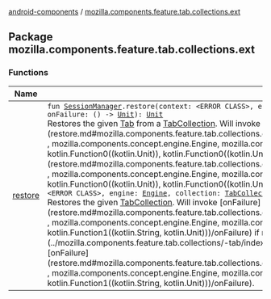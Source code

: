 [android-components](../index.md) / [mozilla.components.feature.tab.collections.ext](./index.md)

## Package mozilla.components.feature.tab.collections.ext

### Functions

| Name | Summary |
|---|---|
| [restore](restore.md) | `fun `[`SessionManager`](../mozilla.components.browser.session/-session-manager/index.md)`.restore(context: <ERROR CLASS>, engine: `[`Engine`](../mozilla.components.concept.engine/-engine/index.md)`, tab: `[`Tab`](../mozilla.components.feature.tab.collections/-tab/index.md)`, onTabRestored: () -> `[`Unit`](https://kotlinlang.org/api/latest/jvm/stdlib/kotlin/-unit/index.html)`, onFailure: () -> `[`Unit`](https://kotlinlang.org/api/latest/jvm/stdlib/kotlin/-unit/index.html)`): `[`Unit`](https://kotlinlang.org/api/latest/jvm/stdlib/kotlin/-unit/index.html)<br>Restores the given [Tab](../mozilla.components.feature.tab.collections/-tab/index.md) from a [TabCollection](../mozilla.components.feature.tab.collections/-tab-collection/index.md). Will invoke [onTabRestored](restore.md#mozilla.components.feature.tab.collections.ext$restore(mozilla.components.browser.session.SessionManager, , mozilla.components.concept.engine.Engine, mozilla.components.feature.tab.collections.Tab, kotlin.Function0((kotlin.Unit)), kotlin.Function0((kotlin.Unit)))/onTabRestored) on successful restore and [onFailure](restore.md#mozilla.components.feature.tab.collections.ext$restore(mozilla.components.browser.session.SessionManager, , mozilla.components.concept.engine.Engine, mozilla.components.feature.tab.collections.Tab, kotlin.Function0((kotlin.Unit)), kotlin.Function0((kotlin.Unit)))/onFailure) otherwise.`fun `[`SessionManager`](../mozilla.components.browser.session/-session-manager/index.md)`.restore(context: <ERROR CLASS>, engine: `[`Engine`](../mozilla.components.concept.engine/-engine/index.md)`, collection: `[`TabCollection`](../mozilla.components.feature.tab.collections/-tab-collection/index.md)`, onFailure: (`[`String`](https://kotlinlang.org/api/latest/jvm/stdlib/kotlin/-string/index.html)`) -> `[`Unit`](https://kotlinlang.org/api/latest/jvm/stdlib/kotlin/-unit/index.html)`): `[`Unit`](https://kotlinlang.org/api/latest/jvm/stdlib/kotlin/-unit/index.html)<br>Restores the given [TabCollection](../mozilla.components.feature.tab.collections/-tab-collection/index.md). Will invoke [onFailure](restore.md#mozilla.components.feature.tab.collections.ext$restore(mozilla.components.browser.session.SessionManager, , mozilla.components.concept.engine.Engine, mozilla.components.feature.tab.collections.TabCollection, kotlin.Function1((kotlin.String, kotlin.Unit)))/onFailure) if restoring a single [Tab](../mozilla.components.feature.tab.collections/-tab/index.md) of the collection failed. The URL of the tab will be passed to [onFailure](restore.md#mozilla.components.feature.tab.collections.ext$restore(mozilla.components.browser.session.SessionManager, , mozilla.components.concept.engine.Engine, mozilla.components.feature.tab.collections.TabCollection, kotlin.Function1((kotlin.String, kotlin.Unit)))/onFailure). |
